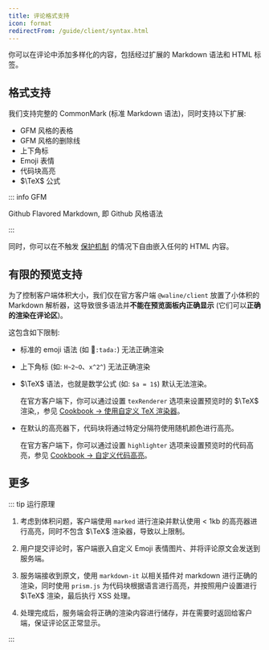 ```yaml
---
title: 评论格式支持
icon: format
redirectFrom: /guide/client/syntax.html
---
```


你可以在评论中添加多样化的内容，包括经过扩展的 Markdown 语法和 HTML 标签。

<!-- more -->

## 格式支持

我们支持完整的 CommonMark (标准 Markdown 语法)，同时支持以下扩展:

- GFM 风格的表格
- GFM 风格的删除线
- 上下角标
- Emoji 表情
- 代码块高亮
- $\TeX$ 公式

::: info GFM

Github Flavored Markdown, 即 Github 风格语法

:::

同时，你可以在不触发 [保护机制](./safety.md#评论安全) 的情况下自由嵌入任何的 HTML 内容。

## 有限的预览支持

为了控制客户端体积大小，我们仅在官方客户端 `@waline/client` 放置了小体积的 Markdown 解析器，这导致很多语法并**不能在预览面板内正确显示** (它们可以**正确的渲染在评论区**)。

这包含如下限制:

- 标准的 emoji 语法 (如 :tada:`:tada:`) 无法正确渲染

- 上下角标 (如: `H~2~O`、`x^2^`) 无法正确渲染

- $\TeX$ 语法，也就是数学公式 (如: `$a = 1$`) 默认无法渲染。

  在官方客户端下，你可以通过设置 `texRenderer` 选项来设置预览时的 $\TeX$ 渲染,，参见 [Cookbook → 使用自定义 TeX 渲染器](../../cookbook/customize/tex-renderer.md)。

- 在默认的高亮器下，代码块将通过特定分隔符使用随机颜色进行高亮。

  在官方客户端下，你可以通过设置 `highlighter` 选项来设置预览时的代码高亮，参见 [Cookbook → 自定义代码高亮](../../cookbook/customize/highlighter.md)。

## 更多

::: tip 运行原理

1. 考虑到体积问题，客户端使用 `marked` 进行渲染并默认使用 < 1kb 的高亮器进行高亮，同时不包含 $\TeX$ 渲染器，导致以上限制。

1. 用户提交评论时，客户端嵌入自定义 Emoji 表情图片、并将评论原文会发送到服务端。

1. 服务端接收到原文，使用 `markdown-it` 以相关插件对 markdown 进行正确的渲染，同时使用 `prism.js` 为代码块根据语言进行高亮，并按照用户设置进行 $\TeX$ 渲染，最后执行 XSS 处理。

1. 处理完成后，服务端会将正确的渲染内容进行储存，并在需要时返回给客户端，保证评论区正常显示。

:::
